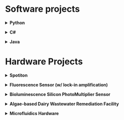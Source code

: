 # Software projects
**<details><summary>Python</summary><p>**

An example of quality control software written for analyzing nanowire growth on copper cryo-electron microscopy grids.

![](https://github.com/irazinkov/Portfolio/blob/master/grid-qc.PNG)

As part of the manufacturing process of the novel nanowire copper grids, the grids are exposed to a chemical reaction to grow nanowires  directly on the copper surface. Each individual grid is then examined under a light microscope, where the images are taken and automatically processed through this software.

Custom image analysis code provides a individual score for each grid.

Next, a classification algorithm (we call it 'Santa') decides if the grid is "good" or "bad".
</p></details>

**<details><summary>C#</summary><p>**
 
Software package for controlling Spotiton, a robotic liquid dispenser designed for freezing samples for cryo-electron microscopy. The software integrates and automates motion, video processing and logic control to guide the user efficiently through all the necessary steps for preparing a cryo-EM sample.

Link to publication: [A new method for vitrifying samples for cryoEM](https://www.ncbi.nlm.nih.gov/pmc/articles/PMC5464370/) 

Authors: **Ivan Razinkov**, Venkat Dandey, Hui Wei, Zhening Zhang, David Melnekoff, William J. Rice, Christoph Wigge, Clinton S. Potter, and Bridget Carragher

![](https://github.com/irazinkov/Portfolio/blob/master/spotiton%20screencap.png)

 - motion control for 6 axies
 - pneumatic control
 - digital I/O
 - image acquisition
 - video analysis(for motion correction)
 - liquid dispenser control and tuning
 </p></details>
 
**<details><summary>Java</summary><p>**
 
Software for control of a device called DAW, a system that dynamically changes fluid pressures inside a microfluidic device. It is used to dynamically expose cells (bacterial, yeast and mammallian) in a microfluidic device to changing chemical environment. For example, cells could be exposed to a metabolite (sugar), hormone (acyl-homoserine lactone) or even an antibiotic.
 
Link to publication: [Microfluidics for Synthetic Biology: From Design to Execution](https://www.ncbi.nlm.nih.gov/pubmed/21601093)

Authors: Michael Ferry, **Ivan Razinkov** and Jeff Hasty

Link to project website: [Dial-A-Wave](http://dialawave.wikispaces.com)

![](https://github.com/irazinkov/Portfolio/blob/master/daw_software.png)

 - capable of running up to 12 individual units simulatenously
 - longterm stable (>90 days)
 - installed in multiple science labs around the world
 - designed for long-term microfluidic experiments for evolution studies in yeast and bacteria
 
 </p></details>

# Hardware Projects
**<details><summary>Spotiton</summary><p>**

Spotiton is a novel sample preparation instrument for cryo-electron microscopy. Current commercial state of the art equipment is a replication of manual process of sample preparation. With Spotiton, the idea is to automate and create a high-throughput machine that would eliminate inconsistencies in sample freezing and speed up time from idea to 3D protein reconstruction. In this project i created the superhydrophilic copper nanowire grid, that allowed small drops of sample to hit the grid and within 100 milliseconds spread out to a thin liquid layer of 20-40 nanometers. This sample was then frozen in liquid ethane to obtain amorphous ice, instead of regular crystalline ice. Designed various components that made the final product as well as worked together with a mechanical engineer to complete everything. The robot has produced amazing results as is now being commercialized by TTP Labtech, a scientific equipment company in the UK.

Link to video of Spotiton operation: [Sample preparation with Spotiton](https://youtu.be/qV6ptyRO4Vk)

Link to publication: [A new method for vitrifying samples for cryoEM](https://www.ncbi.nlm.nih.gov/pmc/articles/PMC5464370/) 

Authors: **Ivan Razinkov**, Venkat Dandey, Hui Wei, Zhening Zhang, David Melnekoff, William J. Rice, Christoph Wigge, Clinton S. Potter, and Bridget Carragher

 ![](https://github.com/irazinkov/Portfolio/blob/master/792-100-000%20spotiton%20v1.0%20deck%20assembly.jpg)
 
 ![](https://github.com/irazinkov/Portfolio/blob/master/20150529_110051.jpg)
</p></details>

**<details><summary>Fluorescence Sensor (w/ lock-in amplification)</summary><p>**
Although fluorescence sensors are nothing new, for the project algae wastewater treatment project shown below we needed a customizable fluorescence sensor that would be able to work in outdoor conditions. High sensitivity fluorescence microscopes required near-dark rooms for high quality imaging. Unfortunately, dark rooms are hard to find when you are in the middle of a 400-foot-long pond in the desert of Southern California. To bypass this roadblock, I designed a sensor with high-frequency modulation of the excitation source, which modulated the fluorescence output, by only reading the matching frequency you would get the real-time fluorescence signal. 
 
 ![](https://github.com/irazinkov/Portfolio/blob/master/enclosure.PNG)
 
 ![](https://github.com/irazinkov/Portfolio/blob/master/fluor3.png)

 - liquid tight enclosure with customizable emission/excitation filter
 - USB data logging
 - high-sensitivity, signal even in direct sunlight
 - AD630 Lock-in-Amplifier
 
</p></details>

**<details><summary>Bioluminescence Silicon PhotoMultiplier Sensor </summary><p>**
A monitoring system the size of your average shoebox, designed to monitor the health and toxicity of water reservoirs and streams. Genetically engineered bacteria strains would respond to chemicals in the water and produce and bioluminescence signal. We chose to go with a bioluminescence rather than fluorescence to minimize the number of optical components. Furthermore, advent of affordable [Silicon Photomultiplier](http://sensl.com/products/) elements increased the sensitivity of the device many fold, allowing the microfluidic device to be right on top of the sensor, with only a coverslip separating the cells from sensor. I was tasked with making designing the electronics for SiPM integration, logic control, battery charging, communication and peristaltic pump control. Below is a sample of the ARM-based microcontroller circuit design for this device.
 
![](https://github.com/irazinkov/Portfolio/blob/master/simp_due.png)
 
 - Silicon Photomultiplier sensor for detecting single photons emitted by bacteria cultured in microfluidics devices
 - Solar powered 
 - Intended for use in remote water ways for water supply quality testing
 - ARM32 core from ATMEL for control of power supply, peristaltic pump, 54 data I/O ports and data logging
 - Transmits sensor information through long-range WiFi

</p></details>

**<details><summary>Algae-based Dairy Wastewater Remediation Facility</summary><p>**
Clean energy solutions depend highly on the industry and geographic location. In sunny San Diego our approach to wastewater remediation on a dairy farm, was in form of a series of algae ponds. By controlling the geometry of each pond, we could tailor the biological processes to our needs. The diary wastewater is considered is rich in phosphate and nitrates (from manure) is normally stored for 90 days on site to allow the slow conversion of these chemicals. Our system utilized extremely fast-growing algae cultures that would use these chemicals as a food source, effectively cleaning the water. Furthermore, the solid waste from the dairy farm was utilized in the anaerobic digester, which provided bio-gas for electricity production. 
 
![](https://github.com/irazinkov/Portfolio/blob/master/vanO-farm.jpg)

Link to the Google Maps image: [Van Ommering Dairy Farm, Lakeside CA](https://www.google.com/maps/place/Van+Ommering+Dairy+Farm/@32.8840284,-116.8731092,195m/data=!3m1!1e3!4m5!3m4!1s0x80dbe1e7f99ca189:0x3c8ca246074a6110!8m2!3d32.8817067!4d-116.870681)

 - Design and construction of large-scale ponds
 - 2 raceway ponds with 2 large paddlewheels for algae culture agitation
 - 3 settling ponds
 - anaerobic digester (refurbished previous install)
 - worked with numerous construction crews to make sure timely project completion
 
Due to the high cost of large parts, everything was modeled and simulated for stress, deformation and safety factors.

Here is an example of the paddlewheel analysis:

![](https://github.com/irazinkov/Portfolio/blob/master/Result_1_2.png)

The complete report can be view here: [Paddlewheel Stress and Safety Report](https://github.com/irazinkov/Portfolio/blob/master/Stress%20Analysis%20Report.pdf)

</p></details>

**<details><summary>Microfluidics Hardware</summary><p>**

Link to project website: [Dial-A-Wave](http://dialawave.wikispaces.com)

![](https://github.com/irazinkov/Portfolio/blob/master/daw-wikispaces.PNG)

</p></details>
